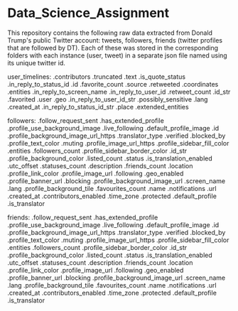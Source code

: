 # Data_Science_Assignment
This repository contains the following raw data extracted from Donald Trump's public Twitter account: tweets, followers, friends (twitter profiles that are followed by DT). Each of these was stored in the corresponding folders with each instance (user, tweet) in a separate json file named using its unique twitter id.


user_timelines:
  .contributors
  .truncated
  .text
  .is_quote_status
  .in_reply_to_status_id
  .id
  .favorite_count
  .source
  .retweeted
  .coordinates
  .entities
  .in_reply_to_screen_name
  .in_reply_to_user_id
  .retweet_count
  .id_str
  .favorited
  .user
  .geo
  .in_reply_to_user_id_str
  .possibly_sensitive
  .lang
  .created_at
  .in_reply_to_status_id_str
  .place
  .extended_entities

followers:
  .follow_request_sent
  .has_extended_profile
  .profile_use_background_image
  .live_following
  .default_profile_image
  .id
  .profile_background_image_url_https
  .translator_type
  .verified
  .blocked_by
  .profile_text_color
  .muting
  .profile_image_url_https
  .profile_sidebar_fill_color
  .entities
  .followers_count
  .profile_sidebar_border_color
  .id_str
  .profile_background_color
  .listed_count
  .status
  .is_translation_enabled
  .utc_offset
  .statuses_count
  .description
  .friends_count
  .location
  .profile_link_color
  .profile_image_url
  .following
  .geo_enabled
  .profile_banner_url
  .blocking
  .profile_background_image_url
  .screen_name
  .lang
  .profile_background_tile
  .favourites_count
  .name
  .notifications
  .url
  .created_at
  .contributors_enabled
  .time_zone
  .protected
  .default_profile
  .is_translator

friends:
  .follow_request_sent
  .has_extended_profile
  .profile_use_background_image
  .live_following
  .default_profile_image
  .id
  .profile_background_image_url_https
  .translator_type
  .verified
  .blocked_by
  .profile_text_color
  .muting
  .profile_image_url_https
  .profile_sidebar_fill_color
  .entities
  .followers_count
  .profile_sidebar_border_color
  .id_str
  .profile_background_color
  .listed_count
  .status
  .is_translation_enabled
  .utc_offset
  .statuses_count
  .description
  .friends_count
  .location
  .profile_link_color
  .profile_image_url
  .following
  .geo_enabled
  .profile_banner_url
  .blocking
  .profile_background_image_url
  .screen_name
  .lang
  .profile_background_tile
  .favourites_count
  .name
  .notifications
  .url
  .created_at
  .contributors_enabled
  .time_zone
  .protected
  .default_profile
  .is_translator
